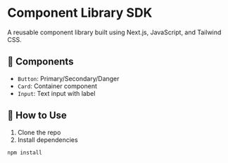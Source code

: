 # Component Library SDK

A reusable component library built using Next.js, JavaScript, and Tailwind CSS.

## 🧩 Components

- `Button`: Primary/Secondary/Danger
- `Card`: Container component
- `Input`: Text input with label

## 🚀 How to Use

1. Clone the repo
2. Install dependencies

```bash
npm install

